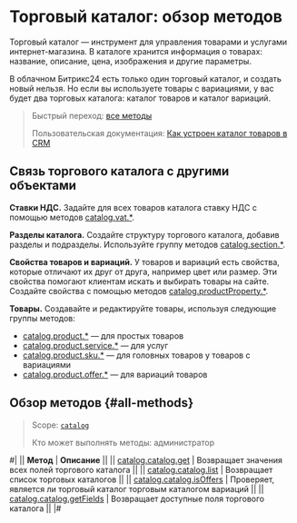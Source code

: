 # Торговый каталог: обзор методов

Торговый каталог — инструмент для управления товарами и услугами интернет-магазина. В каталоге хранится информация о товарах: название, описание, цена, изображения и другие параметры.

В облачном Битрикс24 есть только один торговый каталог, и создать новый нельзя. Но если вы используете товары с вариациями, у вас будет два торговых каталога: каталог товаров и каталог вариаций. 

> Быстрый переход: [все методы](#all-methods)
> 
> Пользовательская документация: [Как устроен каталог товаров в CRM](https://helpdesk.bitrix24.ru/open/13262054/)

## Связь торгового каталога с другими объектами

**Ставки НДС.** Задайте для всех товаров каталога ставку НДС с помощью методов [catalog.vat.*](../vat/index.md).

**Разделы каталога.** Создайте структуру торгового каталога, добавив разделы и подразделы. Используйте группу методов [catalog.section.*](../section/index.md).

**Свойства товаров и вариаций.** У товаров и вариаций есть свойства, которые отличают их друг от друга, например цвет или размер. Эти свойства помогают клиентам искать и выбирать товары на сайте. Создайте свойства с помощью методов [catalog.productProperty.*](../product-property/index.md).

**Товары.** Создавайте и редактируйте товары, используя следующие группы методов:
- [catalog.product.*](../product/index.md) — для простых товаров
- [catalog.product.service.*](../product/service/index.md) — для услуг
- [catalog.product.sku.*](../product/sku/index.md) — для головных товаров у товаров с вариациями
- [catalog.product.offer.*](../product/offer/index.md) — для вариаций товаров

## Обзор методов {#all-methods}

> Scope: [`catalog`](../../scopes/permissions.md)
>
> Кто может выполнять методы: администратор

#|
|| **Метод** | **Описание** ||
|| [catalog.catalog.get](./catalog-catalog-get.md) | Возвращает значения всех полей торгового каталога ||
|| [catalog.catalog.list](./catalog-catalog-list.md) | Возвращает список торговых каталогов ||
|| [catalog.catalog.isOffers](./catalog-catalog-is-offers.md) | Проверяет, является ли торговый каталог торговым каталогом вариаций ||
|| [catalog.catalog.getFields](./catalog-catalog-get-fields.md) | Возвращает доступные поля торгового каталога ||
|#
